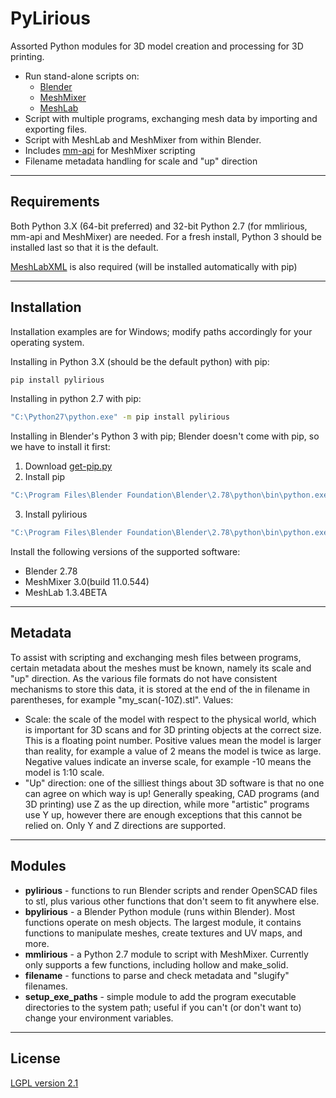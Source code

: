 
# PyLirious

Assorted Python modules for 3D model creation and processing for 3D printing.

* Run stand-alone scripts on:
  * [Blender](https://www.blender.org/)
  * [MeshMixer](http://www.meshmixer.com/)
  * [MeshLab](http://www.meshlab.net/)
* Script with multiple programs, exchanging mesh data by importing and exporting files.
* Script with MeshLab and MeshMixer from within Blender.
* Includes [mm-api](https://github.com/meshmixer/mm-api) for MeshMixer scripting
* Filename metadata handling for scale and "up" direction

----
## Requirements

Both  Python 3.X (64-bit preferred) and 32-bit Python 2.7 (for mmlirious, mm-api and MeshMixer) are needed. For a fresh install, Python 3 should be installed last so that it is the default.

[MeshLabXML](https://github.com/3DLIRIOUS/MeshLabXML) is also required (will be installed automatically with pip)

----
## Installation

Installation examples are for Windows; modify paths accordingly for your operating system.

Installing in Python 3.X (should be the default python) with pip:
```sh
pip install pylirious
```

Installing in python 2.7 with pip:
```sh
"C:\Python27\python.exe" -m pip install pylirious
```

Installing in Blender's Python 3 with pip; Blender doesn't come with pip, so we have to install it first:
1. Download [get-pip.py](https://pip.pypa.io/en/stable/installing/#installing-with-get-pip-py)
2. Install pip
```sh
"C:\Program Files\Blender Foundation\Blender\2.78\python\bin\python.exe" get-pip.py
```
3. Install pylirious
```sh
"C:\Program Files\Blender Foundation\Blender\2.78\python\bin\python.exe" -m pip install pylirious
```

Install the following versions of the supported software:
* Blender 2.78
* MeshMixer 3.0(build 11.0.544)
* MeshLab 1.3.4BETA

----
## Metadata

To assist with scripting and exchanging mesh files between programs, certain metadata about the meshes must be known, namely its scale and "up" direction. As the various file formats do not have consistent mechanisms to store this data, it is stored at the end of the in filename in parentheses, for example "my_scan(-10Z).stl". Values:
 * Scale: the scale of the model with respect to the physical world, which is important for 3D scans and for 3D printing objects at the correct size. This is a floating point number. Positive values mean the model is larger than reality, for example a value of 2 means the model is twice as large. Negative values indicate an inverse scale, for example -10 means the model is 1:10 scale.
 * "Up" direction: one of the silliest things about 3D software is that no one can agree on which way is up! Generally speaking, CAD programs (and 3D printing) use Z as the up direction, while more "artistic" programs use Y up, however there are enough exceptions that this cannot be relied on. Only Y and Z directions are supported.

----
## Modules

* **pylirious** - functions to run Blender scripts and render OpenSCAD files to stl, plus various other functions that don't seem to fit anywhere else.
* **bpylirious** - a Blender Python module (runs within Blender). Most functions operate on mesh objects. The largest module, it contains functions to manipulate meshes, create textures and UV maps, and more. 
* **mmlirious** - a Python 2.7 module to script with MeshMixer. Currently only supports a few functions, including hollow and make_solid.
* **filename** - functions to parse and check metadata and "slugify" filenames.
* **setup_exe_paths** - simple module to add the program executable directories to the system path; useful if you can't (or don't want to) change your environment variables.


----
## License
[LGPL version 2.1](http://www.gnu.org/licenses/old-licenses/lgpl-2.1.en.html)
